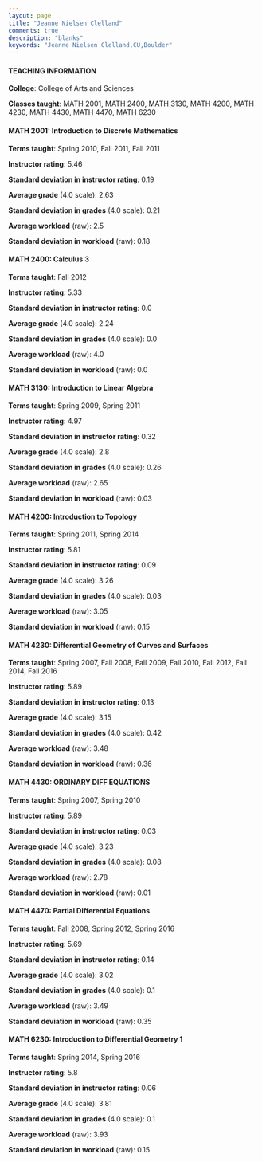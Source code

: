 ```yaml
---
layout: page
title: "Jeanne Nielsen Clelland" 
comments: true
description: "blanks"
keywords: "Jeanne Nielsen Clelland,CU,Boulder"
---
```

<head>
<script src="https://ajax.googleapis.com/ajax/libs/jquery/2.1.3/jquery.min.js"></script>
<script src="https://dl.dropboxusercontent.com/s/pc42nxpaw1ea4o9/highcharts.js?dl=0"></script>
<!-- <script src="../assets/js/highcharts.js"></script> -->
<style type="text/css">@font-face {
	font-family: "Bebas Neue";
	src: url(https://www.filehosting.org/file/details/544349/BebasNeue Regular.otf) format("opentype");
	}
	h1.Bebas { 
		font-family: "Bebas Neue", Verdana, Tahoma;
	}
</style>
</head>
	   
#### TEACHING INFORMATION

**College**: College of Arts and Sciences

**Classes taught**: MATH 2001, MATH 2400, MATH 3130, MATH 4200, MATH 4230, MATH 4430, MATH 4470, MATH 6230

#### MATH 2001: Introduction to Discrete Mathematics

**Terms taught**: Spring 2010, Fall 2011, Fall 2011

**Instructor rating**: 5.46

**Standard deviation in instructor rating**: 0.19

**Average grade** (4.0 scale): 2.63

**Standard deviation in grades** (4.0 scale): 0.21

**Average workload** (raw): 2.5

**Standard deviation in workload** (raw): 0.18

#### MATH 2400: Calculus 3

**Terms taught**: Fall 2012

**Instructor rating**: 5.33

**Standard deviation in instructor rating**: 0.0

**Average grade** (4.0 scale): 2.24

**Standard deviation in grades** (4.0 scale): 0.0

**Average workload** (raw): 4.0

**Standard deviation in workload** (raw): 0.0

#### MATH 3130: Introduction to Linear Algebra

**Terms taught**: Spring 2009, Spring 2011

**Instructor rating**: 4.97

**Standard deviation in instructor rating**: 0.32

**Average grade** (4.0 scale): 2.8

**Standard deviation in grades** (4.0 scale): 0.26

**Average workload** (raw): 2.65

**Standard deviation in workload** (raw): 0.03

#### MATH 4200: Introduction to Topology

**Terms taught**: Spring 2011, Spring 2014

**Instructor rating**: 5.81

**Standard deviation in instructor rating**: 0.09

**Average grade** (4.0 scale): 3.26

**Standard deviation in grades** (4.0 scale): 0.03

**Average workload** (raw): 3.05

**Standard deviation in workload** (raw): 0.15

#### MATH 4230: Differential Geometry of Curves and Surfaces

**Terms taught**: Spring 2007, Fall 2008, Fall 2009, Fall 2010, Fall 2012, Fall 2014, Fall 2016

**Instructor rating**: 5.89

**Standard deviation in instructor rating**: 0.13

**Average grade** (4.0 scale): 3.15

**Standard deviation in grades** (4.0 scale): 0.42

**Average workload** (raw): 3.48

**Standard deviation in workload** (raw): 0.36

#### MATH 4430: ORDINARY DIFF EQUATIONS

**Terms taught**: Spring 2007, Spring 2010

**Instructor rating**: 5.89

**Standard deviation in instructor rating**: 0.03

**Average grade** (4.0 scale): 3.23

**Standard deviation in grades** (4.0 scale): 0.08

**Average workload** (raw): 2.78

**Standard deviation in workload** (raw): 0.01

#### MATH 4470: Partial Differential Equations

**Terms taught**: Fall 2008, Spring 2012, Spring 2016

**Instructor rating**: 5.69

**Standard deviation in instructor rating**: 0.14

**Average grade** (4.0 scale): 3.02

**Standard deviation in grades** (4.0 scale): 0.1

**Average workload** (raw): 3.49

**Standard deviation in workload** (raw): 0.35

#### MATH 6230: Introduction to Differential Geometry 1

**Terms taught**: Spring 2014, Spring 2016

**Instructor rating**: 5.8

**Standard deviation in instructor rating**: 0.06

**Average grade** (4.0 scale): 3.81

**Standard deviation in grades** (4.0 scale): 0.1

**Average workload** (raw): 3.93

**Standard deviation in workload** (raw): 0.15

